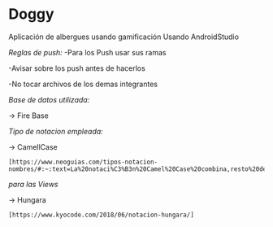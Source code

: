 # Doggy
Aplicación de albergues usando gamificación Usando AndroidStudio 

*Reglas de push:*
  -Para los Push usar sus ramas
  
  -Avisar sobre los push antes de hacerlos
  
  -No tocar archivos de los demas integrantes

*Base de datos utilizada:*

  -> Fire Base

*Tipo de notacion empleada:*

  -> CamellCase
  
    [https://www.neoguias.com/tipos-notacion-nombres/#:~:text=La%20notaci%C3%B3n%20Camel%20Case%20combina,resto%20de%20letras%20en%20min%C3%BAsculas]
    
*para las Views*

  -> Hungara
  
    [https://www.kyocode.com/2018/06/notacion-hungara/]
